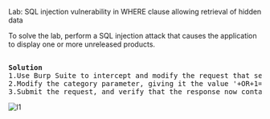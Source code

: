 Lab: SQL injection vulnerability in WHERE clause allowing retrieval of hidden data

To solve the lab, perform a SQL injection attack that causes the application to display one or more unreleased products.
 <pre> 
<b>Solution</b>
1.Use Burp Suite to intercept and modify the request that sets the product category filter.
2.Modify the category parameter, giving it the value '+OR+1=1--
3.Submit the request, and verify that the response now contains one or more unreleased products.</pre>

![l1](https://github.com/fahimalshihab/Bug-Bounty/assets/97816146/16a67fd5-fd98-4295-ac40-8a17be421caa)
